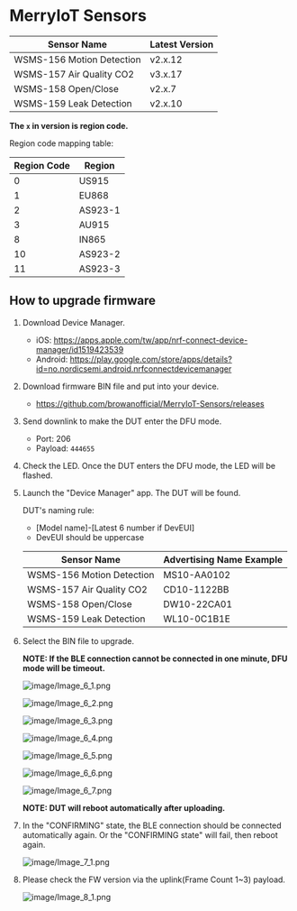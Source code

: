 # MerryIoT Sensors

| Sensor Name               | Latest Version |
|---------------------------|----------------|
| WSMS-156 Motion Detection | v2.x.12        |
| WSMS-157 Air Quality CO2  | v3.x.17        |
| WSMS-158 Open/Close       | v2.x.7         |
| WSMS-159 Leak Detection   | v2.x.10        |

**The `x` in version is region code.**

Region code mapping table:

| Region Code | Region  |
|-------------|---------|
| 0           | US915   |
| 1           | EU868   |
| 2           | AS923-1 |
| 3           | AU915   |
| 8           | IN865   |
| 10          | AS923-2 |
| 11          | AS923-3 |

## How to upgrade firmware

1. Download Device Manager.

    - iOS: <https://apps.apple.com/tw/app/nrf-connect-device-manager/id1519423539>
    - Android: <https://play.google.com/store/apps/details?id=no.nordicsemi.android.nrfconnectdevicemanager>

2. Download firmware BIN file and put into your device.

    - <https://github.com/browanofficial/MerryIoT-Sensors/releases>

3. Send downlink to make the DUT enter the DFU mode.

    - Port: 206
    - Payload: `444655`

4. Check the LED. Once the DUT enters the DFU mode, the LED will be flashed.

5. Launch the "Device Manager" app. The DUT will be found.

    DUT's naming rule:
    - [Model name]-[Latest 6 number if DevEUI]
    - DevEUI should be uppercase

    | Sensor Name               | Advertising Name Example |
    |---------------------------|--------------------------|
    | WSMS-156 Motion Detection | MS10-AA0102              |
    | WSMS-157 Air Quality CO2  | CD10-1122BB              |
    | WSMS-158 Open/Close       | DW10-22CA01              |
    | WSMS-159 Leak Detection   | WL10-0C1B1E              |

6. Select the BIN file to upgrade.

    **NOTE: If the BLE connection cannot be connected in one minute, DFU mode will be timeout.**

    ![image/Image_6_1.png](image/Image_6_1.png)

    ![image/Image_6_2.png](image/Image_6_2.png)

    ![image/Image_6_3.png](image/Image_6_3.png)

    ![image/Image_6_4.png](image/Image_6_4.png)

    ![image/Image_6_5.png](image/Image_6_5.png)

    ![image/Image_6_6.png](image/Image_6_6.png)

    ![image/Image_6_7.png](image/Image_6_7.png)

    **NOTE: DUT will reboot automatically after uploading.**

7. In the "CONFIRMING" state, the BLE connection should be connected automatically again. Or the "CONFIRMING state" will fail, then reboot again.

    ![image/Image_7_1.png](image/Image_7_1.png)

8. Please check the FW version via the uplink(Frame Count 1~3) payload.

    ![image/Image_8_1.png](image/Image_8_1.png)
